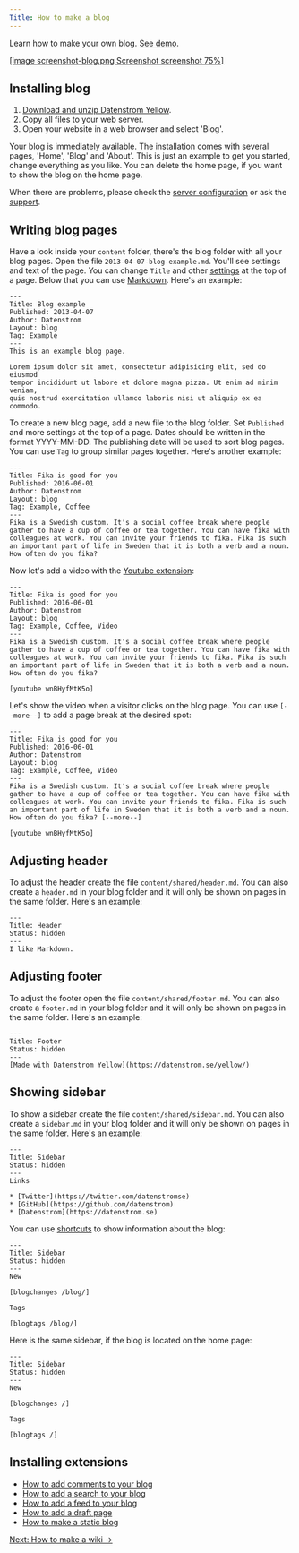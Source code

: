 ```yaml
---
Title: How to make a blog
---
```

Learn how to make your own blog. [See demo](/features/blog/).

[[image screenshot-blog.png Screenshot screenshot 75%]](/features/blog/fika-is-good-for-you)  

## Installing blog

1. [Download and unzip Datenstrom Yellow](https://github.com/datenstrom/yellow/archive/master.zip).
2. Copy all files to your web server.
3. Open your website in a web browser and select 'Blog'.

Your blog is immediately available. The installation comes with several pages, 'Home', 'Blog' and 'About'. This is just an example to get you started, change everything as you like. You can delete the home page, if you want to show the blog on the home page.

When there are problems, please check the [server configuration](server-configuration) or ask the [support](/help/).
 
## Writing blog pages

Have a look inside your `content` folder, there's the blog folder with all your blog pages. Open the file `2013-04-07-blog-example.md`. You'll see settings and text of the page. You can change `Title` and other [settings](markdown-cheat-sheet#settings) at the top of a page. Below that you can use [Markdown](markdown-cheat-sheet). Here's an example:

```
---
Title: Blog example
Published: 2013-04-07
Author: Datenstrom
Layout: blog
Tag: Example
---
This is an example blog page. 

Lorem ipsum dolor sit amet, consectetur adipisicing elit, sed do eiusmod 
tempor incididunt ut labore et dolore magna pizza. Ut enim ad minim veniam, 
quis nostrud exercitation ullamco laboris nisi ut aliquip ex ea commodo. 
```

To create a new blog page, add a new file to the blog folder. Set `Published` and more settings at the top of a page. Dates should be written in the format YYYY-MM-DD. The publishing date will be used to sort blog pages. You can use `Tag` to group similar pages together. Here's another example:

```
---
Title: Fika is good for you
Published: 2016-06-01
Author: Datenstrom
Layout: blog
Tag: Example, Coffee
---
Fika is a Swedish custom. It's a social coffee break where people 
gather to have a cup of coffee or tea together. You can have fika with 
colleagues at work. You can invite your friends to fika. Fika is such 
an important part of life in Sweden that it is both a verb and a noun. 
How often do you fika?
```

Now let's add a video with the [Youtube extension](https://github.com/datenstrom/yellow-extensions/tree/master/features/youtube):

```
---
Title: Fika is good for you
Published: 2016-06-01
Author: Datenstrom
Layout: blog
Tag: Example, Coffee, Video
---
Fika is a Swedish custom. It's a social coffee break where people 
gather to have a cup of coffee or tea together. You can have fika with 
colleagues at work. You can invite your friends to fika. Fika is such 
an important part of life in Sweden that it is both a verb and a noun. 
How often do you fika?

[youtube wnBHyfMtK5o]
```

Let's show the video when a visitor clicks on the blog page. You can use `[--more--]` to add a page break at the desired spot:

```
---
Title: Fika is good for you
Published: 2016-06-01
Author: Datenstrom
Layout: blog
Tag: Example, Coffee, Video
---
Fika is a Swedish custom. It's a social coffee break where people 
gather to have a cup of coffee or tea together. You can have fika with 
colleagues at work. You can invite your friends to fika. Fika is such 
an important part of life in Sweden that it is both a verb and a noun. 
How often do you fika? [--more--]

[youtube wnBHyfMtK5o]
```

## Adjusting header

To adjust the header create the file `content/shared/header.md`. You can also create a `header.md` in your blog folder and it will only be shown on pages in the same folder. Here's an example:

```
---
Title: Header
Status: hidden
---
I like Markdown.
```

## Adjusting footer

To adjust the footer open the file `content/shared/footer.md`. You can also create a `footer.md` in your blog folder and it will only be shown on pages in the same folder. Here's an example:

```
---
Title: Footer
Status: hidden
---
[Made with Datenstrom Yellow](https://datenstrom.se/yellow/)
```

## Showing sidebar

To show a sidebar create the file `content/shared/sidebar.md`. You can also create a `sidebar.md` in your blog folder and it will only be shown on pages in the same folder. Here's an example:

```
---
Title: Sidebar
Status: hidden
---
Links

* [Twitter](https://twitter.com/datenstromse)
* [GitHub](https://github.com/datenstrom)
* [Datenstrom](https://datenstrom.se)
```

You can use [shortcuts](https://github.com/datenstrom/yellow-extensions/tree/master/features/blog#how-to-show-blog-information) to show information about the blog:

```
---
Title: Sidebar
Status: hidden
---
New

[blogchanges /blog/]

Tags

[blogtags /blog/]
```

Here is the same sidebar, if the blog is located on the home page:

```
---
Title: Sidebar
Status: hidden
---
New

[blogchanges /]

Tags

[blogtags /]
```

## Installing extensions

* [How to add comments to your blog](https://github.com/datenstrom/yellow-extensions/tree/master/features/disqus)
* [How to add a search to your blog](https://github.com/datenstrom/yellow-extensions/tree/master/features/search)
* [How to add a feed to your blog](https://github.com/datenstrom/yellow-extensions/tree/master/features/feed)
* [How to add a draft page](https://github.com/datenstrom/yellow-extensions/tree/master/features/draft)
* [How to make a static blog](server-configuration#static-website)

[Next: How to make a wiki →](how-to-make-a-wiki)